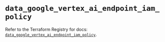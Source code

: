 # `data_google_vertex_ai_endpoint_iam_policy`

Refer to the Terraform Registry for docs: [`data_google_vertex_ai_endpoint_iam_policy`](https://registry.terraform.io/providers/hashicorp/google-beta/5.26.0/docs/data-sources/google_vertex_ai_endpoint_iam_policy).
